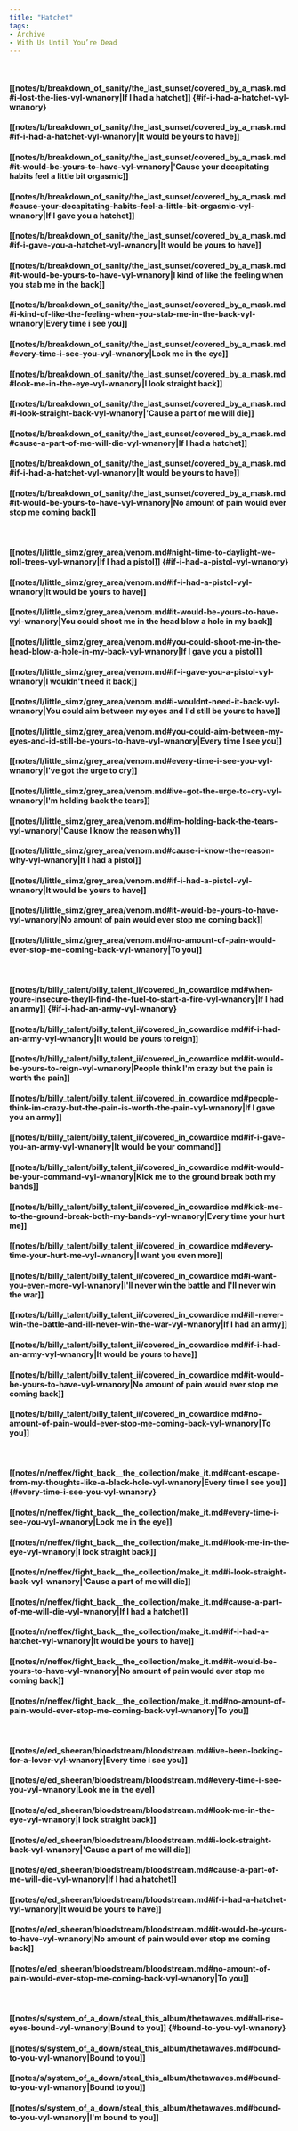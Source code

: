 ```yaml
---
title: "Hatchet"
tags:
- Archive
- With Us Until You’re Dead
---
```

&nbsp;
#### [[notes/b/breakdown_of_sanity/the_last_sunset/covered_by_a_mask.md#i-lost-the-lies-vyl-wnanory|If I had a hatchet]] {#if-i-had-a-hatchet-vyl-wnanory}
#### [[notes/b/breakdown_of_sanity/the_last_sunset/covered_by_a_mask.md#if-i-had-a-hatchet-vyl-wnanory|It would be yours to have]]
#### [[notes/b/breakdown_of_sanity/the_last_sunset/covered_by_a_mask.md#it-would-be-yours-to-have-vyl-wnanory|'Cause your decapitating habits feel a little bit orgasmic]]
#### [[notes/b/breakdown_of_sanity/the_last_sunset/covered_by_a_mask.md#cause-your-decapitating-habits-feel-a-little-bit-orgasmic-vyl-wnanory|If I gave you a hatchet]]
#### [[notes/b/breakdown_of_sanity/the_last_sunset/covered_by_a_mask.md#if-i-gave-you-a-hatchet-vyl-wnanory|It would be yours to have]]
#### [[notes/b/breakdown_of_sanity/the_last_sunset/covered_by_a_mask.md#it-would-be-yours-to-have-vyl-wnanory|I kind of like the feeling when you stab me in the back]]
#### [[notes/b/breakdown_of_sanity/the_last_sunset/covered_by_a_mask.md#i-kind-of-like-the-feeling-when-you-stab-me-in-the-back-vyl-wnanory|Every time i see you]]
#### [[notes/b/breakdown_of_sanity/the_last_sunset/covered_by_a_mask.md#every-time-i-see-you-vyl-wnanory|Look me in the eye]]
#### [[notes/b/breakdown_of_sanity/the_last_sunset/covered_by_a_mask.md#look-me-in-the-eye-vyl-wnanory|I look straight back]]
#### [[notes/b/breakdown_of_sanity/the_last_sunset/covered_by_a_mask.md#i-look-straight-back-vyl-wnanory|'Cause a part of me will die]]
#### [[notes/b/breakdown_of_sanity/the_last_sunset/covered_by_a_mask.md#cause-a-part-of-me-will-die-vyl-wnanory|If I had a hatchet]]
#### [[notes/b/breakdown_of_sanity/the_last_sunset/covered_by_a_mask.md#if-i-had-a-hatchet-vyl-wnanory|It would be yours to have]]
#### [[notes/b/breakdown_of_sanity/the_last_sunset/covered_by_a_mask.md#it-would-be-yours-to-have-vyl-wnanory|No amount of pain would ever stop me coming back]]
&nbsp;
#### [[notes/l/little_simz/grey_area/venom.md#night-time-to-daylight-we-roll-trees-vyl-wnanory|If I had a pistol]] {#if-i-had-a-pistol-vyl-wnanory}
#### [[notes/l/little_simz/grey_area/venom.md#if-i-had-a-pistol-vyl-wnanory|It would be yours to have]]
#### [[notes/l/little_simz/grey_area/venom.md#it-would-be-yours-to-have-vyl-wnanory|You could shoot me in the head blow a hole in my back]]
#### [[notes/l/little_simz/grey_area/venom.md#you-could-shoot-me-in-the-head-blow-a-hole-in-my-back-vyl-wnanory|If I gave you a pistol]]
#### [[notes/l/little_simz/grey_area/venom.md#if-i-gave-you-a-pistol-vyl-wnanory|I wouldn't need it back]]
#### [[notes/l/little_simz/grey_area/venom.md#i-wouldnt-need-it-back-vyl-wnanory|You could aim between my eyes and I'd still be yours to have]]
#### [[notes/l/little_simz/grey_area/venom.md#you-could-aim-between-my-eyes-and-id-still-be-yours-to-have-vyl-wnanory|Every time I see you]]
#### [[notes/l/little_simz/grey_area/venom.md#every-time-i-see-you-vyl-wnanory|I've got the urge to cry]]
#### [[notes/l/little_simz/grey_area/venom.md#ive-got-the-urge-to-cry-vyl-wnanory|I'm holding back the tears]]
#### [[notes/l/little_simz/grey_area/venom.md#im-holding-back-the-tears-vyl-wnanory|'Cause I know the reason why]]
#### [[notes/l/little_simz/grey_area/venom.md#cause-i-know-the-reason-why-vyl-wnanory|If I had a pistol]]
#### [[notes/l/little_simz/grey_area/venom.md#if-i-had-a-pistol-vyl-wnanory|It would be yours to have]]
#### [[notes/l/little_simz/grey_area/venom.md#it-would-be-yours-to-have-vyl-wnanory|No amount of pain would ever stop me coming back]]
#### [[notes/l/little_simz/grey_area/venom.md#no-amount-of-pain-would-ever-stop-me-coming-back-vyl-wnanory|To you]]
&nbsp;
#### [[notes/b/billy_talent/billy_talent_ii/covered_in_cowardice.md#when-youre-insecure-theyll-find-the-fuel-to-start-a-fire-vyl-wnanory|If I had an army]] {#if-i-had-an-army-vyl-wnanory}
#### [[notes/b/billy_talent/billy_talent_ii/covered_in_cowardice.md#if-i-had-an-army-vyl-wnanory|It would be yours to reign]]
#### [[notes/b/billy_talent/billy_talent_ii/covered_in_cowardice.md#it-would-be-yours-to-reign-vyl-wnanory|People think I'm crazy but the pain is worth the pain]]
#### [[notes/b/billy_talent/billy_talent_ii/covered_in_cowardice.md#people-think-im-crazy-but-the-pain-is-worth-the-pain-vyl-wnanory|If I gave you an army]]
#### [[notes/b/billy_talent/billy_talent_ii/covered_in_cowardice.md#if-i-gave-you-an-army-vyl-wnanory|It would be your command]]
#### [[notes/b/billy_talent/billy_talent_ii/covered_in_cowardice.md#it-would-be-your-command-vyl-wnanory|Kick me to the ground break both my bands]]
#### [[notes/b/billy_talent/billy_talent_ii/covered_in_cowardice.md#kick-me-to-the-ground-break-both-my-bands-vyl-wnanory|Every time your hurt me]]
#### [[notes/b/billy_talent/billy_talent_ii/covered_in_cowardice.md#every-time-your-hurt-me-vyl-wnanory|I want you even more]]
#### [[notes/b/billy_talent/billy_talent_ii/covered_in_cowardice.md#i-want-you-even-more-vyl-wnanory|I'll never win the battle and I'll never win the war]]
#### [[notes/b/billy_talent/billy_talent_ii/covered_in_cowardice.md#ill-never-win-the-battle-and-ill-never-win-the-war-vyl-wnanory|If I had an army]]
#### [[notes/b/billy_talent/billy_talent_ii/covered_in_cowardice.md#if-i-had-an-army-vyl-wnanory|It would be yours to have]]
#### [[notes/b/billy_talent/billy_talent_ii/covered_in_cowardice.md#it-would-be-yours-to-have-vyl-wnanory|No amount of pain would ever stop me coming back]]
#### [[notes/b/billy_talent/billy_talent_ii/covered_in_cowardice.md#no-amount-of-pain-would-ever-stop-me-coming-back-vyl-wnanory|To you]]
&nbsp;
#### [[notes/n/neffex/fight_back__the_collection/make_it.md#cant-escape-from-my-thoughts-like-a-black-hole-vyl-wnanory|Every time I see you]] {#every-time-i-see-you-vyl-wnanory}
#### [[notes/n/neffex/fight_back__the_collection/make_it.md#every-time-i-see-you-vyl-wnanory|Look me in the eye]]
#### [[notes/n/neffex/fight_back__the_collection/make_it.md#look-me-in-the-eye-vyl-wnanory|I look straight back]]
#### [[notes/n/neffex/fight_back__the_collection/make_it.md#i-look-straight-back-vyl-wnanory|'Cause a part of me will die]]
#### [[notes/n/neffex/fight_back__the_collection/make_it.md#cause-a-part-of-me-will-die-vyl-wnanory|If I had a hatchet]]
#### [[notes/n/neffex/fight_back__the_collection/make_it.md#if-i-had-a-hatchet-vyl-wnanory|It would be yours to have]]
#### [[notes/n/neffex/fight_back__the_collection/make_it.md#it-would-be-yours-to-have-vyl-wnanory|No amount of pain would ever stop me coming back]]
#### [[notes/n/neffex/fight_back__the_collection/make_it.md#no-amount-of-pain-would-ever-stop-me-coming-back-vyl-wnanory|To you]]
&nbsp;
#### [[notes/e/ed_sheeran/bloodstream/bloodstream.md#ive-been-looking-for-a-lover-vyl-wnanory|Every time i see you]]
#### [[notes/e/ed_sheeran/bloodstream/bloodstream.md#every-time-i-see-you-vyl-wnanory|Look me in the eye]]
#### [[notes/e/ed_sheeran/bloodstream/bloodstream.md#look-me-in-the-eye-vyl-wnanory|I look straight back]]
#### [[notes/e/ed_sheeran/bloodstream/bloodstream.md#i-look-straight-back-vyl-wnanory|'Cause a part of me will die]]
#### [[notes/e/ed_sheeran/bloodstream/bloodstream.md#cause-a-part-of-me-will-die-vyl-wnanory|If I had a hatchet]]
#### [[notes/e/ed_sheeran/bloodstream/bloodstream.md#if-i-had-a-hatchet-vyl-wnanory|It would be yours to have]]
#### [[notes/e/ed_sheeran/bloodstream/bloodstream.md#it-would-be-yours-to-have-vyl-wnanory|No amount of pain would ever stop me coming back]]
#### [[notes/e/ed_sheeran/bloodstream/bloodstream.md#no-amount-of-pain-would-ever-stop-me-coming-back-vyl-wnanory|To you]]
&nbsp;
#### [[notes/s/system_of_a_down/steal_this_album/thetawaves.md#all-rise-eyes-bound-vyl-wnanory|Bound to you]] {#bound-to-you-vyl-wnanory}
#### [[notes/s/system_of_a_down/steal_this_album/thetawaves.md#bound-to-you-vyl-wnanory|Bound to you]]
#### [[notes/s/system_of_a_down/steal_this_album/thetawaves.md#bound-to-you-vyl-wnanory|Bound to you]]
#### [[notes/s/system_of_a_down/steal_this_album/thetawaves.md#bound-to-you-vyl-wnanory|I'm bound to you]]
